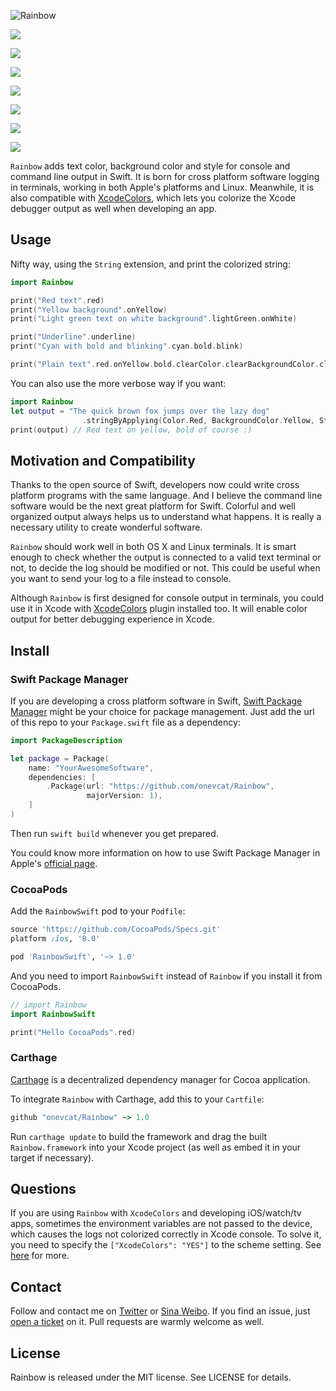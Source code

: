 ![Rainbow](https://raw.githubusercontent.com/onevcat/Rainbow/assets/rainbow.png)

<p align="center">

<a href="https://travis-ci.org/onevcat/Rainbow"><img src="https://img.shields.io/travis/onevcat/Rainbow/master.svg"></a>

<a href="https://swift.org/package-manager/"><img src="https://img.shields.io/badge/SPM-ready-orange.svg"></a>

<a href="https://github.com/Carthage/Carthage/"><img src="https://img.shields.io/badge/Carthage-compatible-4BC51D.svg?style=flat"></a>

<a href="https://codecov.io/github/onevcat/Rainbow?branch=master"><img src="https://img.shields.io/codecov/c/github/onevcat/Rainbow.svg"></a>

<a href="http://cocoadocs.org/docsets/RainbowSwift"><img src="https://img.shields.io/cocoapods/v/RainbowSwift.svg?style=flat"></a>

<a href="https://raw.githubusercontent.com/onevcat/Rainbow/master/LICENSE"><img src="https://img.shields.io/cocoapods/l/RainbowSwift.svg?style=flat"></a>

<a href="http://cocoadocs.org/docsets/RainbowSwift"><img src="https://img.shields.io/badge/platform-ios%7Cosx%7Cwatchos%7Ctvos%7Clinux-lightgrey.svg"></a>

</p>

`Rainbow` adds text color, background color and style for console and command 
line output in Swift. It is born for cross platform software logging 
in terminals, working in both Apple's platforms and Linux. Meanwhile, it is also 
compatible with [XcodeColors](https://github.com/robbiehanson/XcodeColors), 
which lets you colorize the Xcode debugger output as well when developing an app.

## Usage

Nifty way, using the `String` extension, and print the colorized string:

```swift
import Rainbow

print("Red text".red)
print("Yellow background".onYellow)
print("Light green text on white background".lightGreen.onWhite)

print("Underline".underline)
print("Cyan with bold and blinking".cyan.bold.blink)

print("Plain text".red.onYellow.bold.clearColor.clearBackgroundColor.clearStyles)
```

You can also use the more verbose way if you want:

```swift
import Rainbow
let output = "The quick brown fox jumps over the lazy dog"
                .stringByApplying(Color.Red, BackgroundColor.Yellow, Style.Bold)
print(output) // Red text on yellow, bold of course :)
```

## Motivation and Compatibility

Thanks to the open source of Swift, developers now could write cross platform 
programs with the same language. And I believe the command line software would be 
the next great platform for Swift. Colorful and well organized output always 
helps us to understand what happens. It is really a necessary utility to create 
wonderful software. 

`Rainbow` should work well in both OS X and Linux terminals. It is smart enough 
to check whether the output is connected to a valid text terminal or not, to 
decide the log should be modified or not. This could be useful when you want to
 send your log to a file instead to console.

Although `Rainbow` is first designed for console output in terminals, you could 
use it in Xcode with [XcodeColors](https://github.com/robbiehanson/XcodeColors) 
plugin installed too. It will enable color output for better debugging 
experience in Xcode.

## Install

### Swift Package Manager

If you are developing a cross platform software in Swift, 
[Swift Package Manager](https://github.com/apple/swift-package-manager) might 
be your choice for package management. Just add the url of this repo to your 
`Package.swift` file as a dependency:

```swift
import PackageDescription

let package = Package(
    name: "YourAwesomeSoftware",
    dependencies: [
        .Package(url: "https://github.com/onevcat/Rainbow",
                 majorVersion: 1),
    ]
)
```

Then run `swift build` whenever you get prepared.

You could know more information on how to use Swift Package Manager
 in Apple's [official page](https://swift.org/package-manager/).

### CocoaPods

Add the `RainbowSwift` pod to your `Podfile`:

```ruby
source 'https://github.com/CocoaPods/Specs.git'
platform :ios, '8.0'

pod 'RainbowSwift', '~> 1.0'
```

And you need to import `RainbowSwift` instead of `Rainbow` if you install it from CocoaPods.

```swift
// import Rainbow
import RainbowSwift

print("Hello CocoaPods".red)
```

### Carthage

[Carthage](https://github.com/Carthage/Carthage) is a decentralized dependency 
manager for Cocoa application.

To integrate `Rainbow` with Carthage, add this to your `Cartfile`:

```ruby
github "onevcat/Rainbow" ~> 1.0
```

Run `carthage update` to build the framework and drag the built 
`Rainbow.framework` into your Xcode project (as well as embed it in your target 
    if necessary).

## Questions

If you are using `Rainbow` with `XcodeColors` and developing iOS/watch/tv apps, sometimes 
the environment variables are not passed to the device, which causes the logs not 
colorized correctly in Xcode console. To solve it, you need to specify the 
`["XcodeColors": "YES"]` to the scheme setting. 
See [here](https://github.com/CocoaLumberjack/CocoaLumberjack/blob/master/Documentation/XcodeColors.md#xcodecolors-and-ios) for more.

## Contact

Follow and contact me on [Twitter](http://twitter.com/onevcat) or 
[Sina Weibo](http://weibo.com/onevcat). If you find an issue, 
just [open a ticket](https://github.com/onevcat/Rainbow/issues/new) on it. Pull 
requests are warmly welcome as well.

## License

Rainbow is released under the MIT license. See LICENSE for details.
